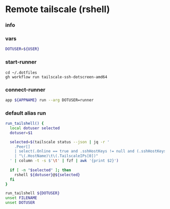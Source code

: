# Remote tailscale (rshell)


### info


### vars
```sh
DOTUSER=${USER}
```

### start-runner
```
cd ~/.dotfiles
gh workflow run tailscale-ssh-dotscreen-amd64
```

### connect-runner
```sh evaluate
app ${APPNAME} run --arg DOTUSER=runner
```

### default alias run
```sh evaluate
run_tailshell() {
  local dotuser selected
  dotuser=$1

  selected=$(tailscale status --json | jq -r '
    .Peer[]
    | select(.Online == true and .sshHostKeys != null and (.sshHostKeys | length > 0))
    | "\(.HostName)\t\(.TailscaleIPs[0])"
  ' | column -t -s $'\t' | fzf | awk '{print $2}')
  
  if [ -n "$selected" ]; then
    rshell ${dotuser}@${selected}
  fi
}

run_tailshell ${DOTUSER}
unset FILENAME
unset DOTUSER
```
